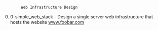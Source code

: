 			Web Infrastructure Design

0. 0-simple_web_stack - Design a single server web infrastructure that hosts the website www.foobar.com
